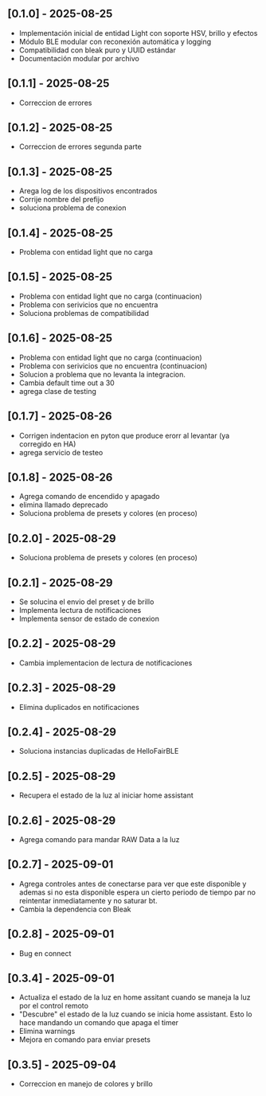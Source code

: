 ## [0.1.0] - 2025-08-25
- Implementación inicial de entidad Light con soporte HSV, brillo y efectos
- Módulo BLE modular con reconexión automática y logging
- Compatibilidad con bleak puro y UUID estándar
- Documentación modular por archivo

## [0.1.1] - 2025-08-25
- Correccion de errores

## [0.1.2] - 2025-08-25
- Correccion de errores segunda parte

## [0.1.3] - 2025-08-25
- Arega log de los dispositivos encontrados
- Corrije nombre del prefijo 
- soluciona problema de conexion

## [0.1.4] - 2025-08-25
- Problema con entidad light que no carga

## [0.1.5] - 2025-08-25
- Problema con entidad light que no carga (continuacion)
- Problema con serivicios que no encuentra
- Soluciona problemas de compatibilidad

## [0.1.6] - 2025-08-25
- Problema con entidad light que no carga (continuacion)
- Problema con serivicios que no encuentra (continuacion)
- Solucion a problema que no levanta la integracion.
- Cambia default time out a 30
- agrega clase de testing


## [0.1.7] - 2025-08-26
- Corrigen indentacion en pyton que produce erorr al levantar (ya corregido en HA)
- agrega servicio de testeo


## [0.1.8] - 2025-08-26
- Agrega comando de encendido y apagado
- elimina llamado deprecado
- Soluciona problema de presets y colores (en proceso)



## [0.2.0] - 2025-08-29
- Soluciona problema de presets y colores (en proceso)

## [0.2.1] - 2025-08-29
- Se solucina el envio del preset y de brillo
- Implementa lectura de notificaciones
- Implementa sensor de estado de conexion


## [0.2.2] - 2025-08-29
- Cambia implementacion de lectura de notificaciones

## [0.2.3] - 2025-08-29
- Elimina duplicados en notificaciones


## [0.2.4] - 2025-08-29
- Soluciona instancias duplicadas de HelloFairBLE

## [0.2.5] - 2025-08-29
- Recupera el estado de la luz al iniciar home assistant

## [0.2.6] - 2025-08-29
- Agrega comando para mandar RAW Data a la luz


## [0.2.7] - 2025-09-01
- Agrega controles antes de conectarse para ver que este disponible y ademas si no esta disponible espera un cierto periodo de tiempo par no reintentar inmediatamente y no saturar bt.
- Cambia la dependencia con Bleak

## [0.2.8] - 2025-09-01
- Bug en connect

## [0.3.4] - 2025-09-01
- Actualiza el estado de la luz en home assitant cuando se maneja la luz por el control remoto
- "Descubre" el estado de la luz cuando se inicia home assistant. Esto lo hace mandando un comando que apaga el timer
- Elimina warnings
- Mejora en comando para enviar presets

## [0.3.5] - 2025-09-04
- Correccion en manejo de colores y brillo